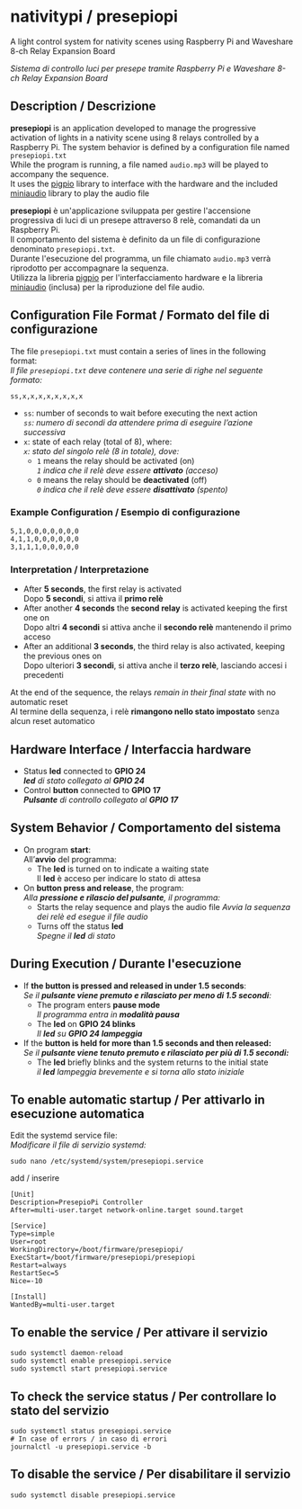 # nativitypi / presepiopi
A light control system for nativity scenes using Raspberry Pi and Waveshare 8-ch Relay Expansion Board

*Sistema di controllo luci per presepe tramite Raspberry Pi e Waveshare 8-ch Relay Expansion Board*

## Description / Descrizione
**presepiopi** is an application developed to manage the progressive activation of lights in a nativity scene using 8 relays controlled by a Raspberry Pi.
The system behavior is defined by a configuration file named `presepiopi.txt`  
While the program is running, a file named `audio.mp3` will be played to accompany the sequence.  
It uses the [pigpio](https://abyz.me.uk/rpi/pigpio/) library to interface with the hardware and the included [miniaudio](https://miniaud.io/) library to play the audio file

**presepiopi** è un'applicazione sviluppata per gestire l'accensione progressiva di luci di un presepe attraverso 8 relè, comandati da un Raspberry Pi.  
Il comportamento del sistema è definito da un file di configurazione denominato `presepiopi.txt`.  
Durante l'esecuzione del programma, un file chiamato `audio.mp3` verrà riprodotto per accompagnare la sequenza.  
Utilizza la libreria [pigpio](https://abyz.me.uk/rpi/pigpio/) per l'interfacciamento hardware e la libreria [miniaudio](https://miniaud.io/) (inclusa) per la riproduzione del file audio.

## Configuration File Format / Formato del file di configurazione
The file `presepiopi.txt` must contain a series of lines in the following format:  
*Il file `presepiopi.txt` deve contenere una serie di righe nel seguente formato:*
```
ss,x,x,x,x,x,x,x,x
```

- `ss`: number of seconds to wait before executing the next action  
*`ss`: numero di secondi da attendere prima di eseguire l’azione successiva*
- `x`: state of each relay (total of 8), where:  
*`x`: stato del singolo relè (8 in totale), dove:*
  - `1` means the relay should be activated (on)  
  *`1` indica che il relè deve essere **attivato** (acceso)*
  - `0` means the relay should be **deactivated** (off)  
  *`0` indica che il relè deve essere **disattivato** (spento)*

### Example Configuration / Esempio di configurazione
```
5,1,0,0,0,0,0,0,0
4,1,1,0,0,0,0,0,0
3,1,1,1,0,0,0,0,0
```

### Interpretation / Interpretazione
- After **5 seconds**, the first relay is activated  
Dopo **5 secondi**, si attiva il **primo relè**
- After another **4 seconds** the **second relay** is activated keeping the first one on  
Dopo altri **4 secondi** si attiva anche il **secondo relè** mantenendo il primo acceso  
- After an additional **3 seconds**, the third relay is also activated, keeping the previous ones on  
Dopo ulteriori **3 secondi**, si attiva anche il **terzo relè**, lasciando accesi i precedenti  

At the end of the sequence, the relays *remain in their final state* with no automatic reset  
Al termine della sequenza, i relè **rimangono nello stato impostato** senza alcun reset automatico

## Hardware Interface / Interfaccia hardware
- Status **led** connected to **GPIO 24**  
***led** di stato collegato al **GPIO 24***
- Control **button** connected to **GPIO 17**  
***Pulsante** di controllo collegato al **GPIO 17***

## System Behavior / Comportamento del sistema
- On program **start**:  
All’**avvio** del programma:
  - The **led** is turned on to indicate a waiting state  
  Il **led** è acceso per indicare lo stato di attesa
 - On **button press and release**, the program:  
 *Alla **pressione e rilascio del pulsante**, il programma:*
   - Starts the relay sequence and plays the audio file
   *Avvia la sequenza dei relè ed esegue il file audio*
   - Turns off the status **led**  
   *Spegne il **led** di stato*

## During Execution / Durante l'esecuzione
- If **the button is pressed and released in under 1.5 seconds**:  
*Se il **pulsante viene premuto e rilasciato per meno di 1.5 secondi**:*
  - The program enters **pause mode**  
  *Il programma entra in **modalità pausa***
  - The **led** on **GPIO 24 blinks**  
  *Il **led** su **GPIO 24 lampeggia***
- If the **button is held for more than 1.5 seconds and then released:**  
*Se il **pulsante viene tenuto premuto e rilasciato per più di 1.5 secondi:***
  - The **led** briefly blinks and the system returns to the initial state  
*il **led** lampeggia brevemente e si torna allo stato iniziale*
  
## To enable automatic startup / Per attivarlo in esecuzione automatica
Edit the systemd service file:  
*Modificare il file di servizio systemd:*

```
sudo nano /etc/systemd/system/presepiopi.service
```

add / inserire


```
[Unit]
Description=PresepioPi Controller
After=multi-user.target network-online.target sound.target

[Service]
Type=simple
User=root
WorkingDirectory=/boot/firmware/presepiopi/
ExecStart=/boot/firmware/presepiopi/presepiopi
Restart=always
RestartSec=5
Nice=-10

[Install]
WantedBy=multi-user.target
```

## To enable the service / Per attivare il servizio
```
sudo systemctl daemon-reload
sudo systemctl enable presepiopi.service
sudo systemctl start presepiopi.service
```

## To check the service status / Per controllare lo stato del servizio
```
sudo systemctl status presepiopi.service
# In case of errors / in caso di errori
journalctl -u presepiopi.service -b
```

## To disable the service / Per disabilitare il servizio
```
sudo systemctl disable presepiopi.service
```


